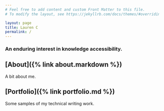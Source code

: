 ```yaml
---
# Feel free to add content and custom Front Matter to this file.
# To modify the layout, see https://jekyllrb.com/docs/themes/#overriding-theme-defaults

layout: page
title: Lauren C
permalink: /
---
```


### An enduring interest in knowledge accessibility.

## [About]({% link about.markdown %})
A bit about me.

## [Portfolio]({% link portfolio.md %})
Some samples of my technical writing work.
